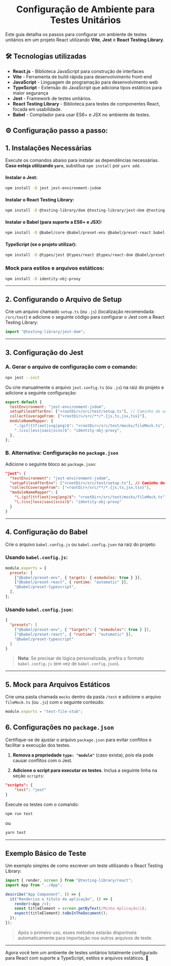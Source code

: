 <div align="center"> <h1>Configuração de Ambiente para Testes Unitários</h1> </div>

Este guia detalha os passos para configurar um ambiente de testes unitários em um projeto React utilizando **Vite**, **Jest** e **React Testing Library**.

## 🛠 Tecnologias utilizadas

- **React.js** - Biblioteca JavaScript para construção de interfaces
- **Vite** - Ferramenta de build rápida para desenvolvimento front-end
- **JavaScript** - Linguagem de programação para desenvolvimento web
- **TypeScript** - Extensão do JavaScript que adiciona tipos estáticos para maior segurança
- **Jest** - Framework de testes unitários.
- **React Testing Library** - Biblioteca para testes de componentes React, focada em usabilidade.
- **Babel** - Compilador para usar ES6+ e JSX no ambiente de testes.

## ⚙️ Configuração passo a passo:

## 1. Instalações Necessárias

Execute os comandos abaixo para instalar as dependências necessárias. **Caso esteja utilizando `yarn`**, substitua `npm install` por `yarn add`.

#### Instalar o Jest:

```bash
npm install -D jest jest-environment-jsdom
```

#### Instalar o React Testing Library:

```bash
npm install -D @testing-library/dom @testing-library/jest-dom @testing-library/react @testing-library/user-event
```

#### Instalar o Babel (para suporte a ES6+ e JSX):

```bash
npm install -D @babel/core @babel/preset-env @babel/preset-react babel-jest
```

#### TypeScript (se o projeto utilizar):

```bash
npm install -D @types/jest @types/react @types/react-dom @babel/preset-typescript ts-node
```

### Mock para estilos e arquivos estáticos:

```bash
npm install -D identity-obj-proxy
```

---

## 2. Configurando o Arquivo de Setup

Crie um arquivo chamado `setup.ts` (ou `.js`) (localização recomendada: `/src/test`) e adicione o seguinte código para configurar o Jest com a React Testing Library:

```javascript
import "@testing-library/jest-dom";
```

---

## 3. Configuração do Jest

### A. Gerar o arquivo de configuração com o comando:

```bash
npx jest --init
```

Ou crie manualmente o arquivo `jest.config.ts` (ou `.js`) na raiz do projeto e adicione a seguinte configuração:

```javascript
export default {
  testEnvironment: "jest-environment-jsdom",
  setupFilesAfterEnv: ["<rootDir>/src/test/setup.ts"], // Caminho do arquivo de setup
  collectCoverageFrom: ["<rootDir>/src/**/*.{js,ts,jsx,tsx}"],
  moduleNameMapper: {
    ".(gif|ttf|eot|svg|png)$": "<rootDir>/src/test/mocks/fileMock.ts",
    ".(css|less|sass|scss)$": "identity-obj-proxy",
  },
};
```

### B. Alternativa: Configuração no `package.json`

Adicione o seguinte bloco ao `package.json`:

```json
"jest": {
  "testEnvironment": "jest-environment-jsdom",
  "setupFilesAfterEnv": ["<rootDir>/src/test/setup.ts"], // Caminho do arquivo de setup
  "collectCoverageFrom": ["<rootDir>/src/**/*.{js,ts,jsx,tsx}"],
  "moduleNameMapper": {
    "\.(gif|ttf|eot|svg|png)$": "<rootDir>/src/test/mocks/fileMock.ts",
    "\.(css|less|sass|scss)$": "identity-obj-proxy"
  }
}
```

---

## 4. Configuração do Babel

Crie o arquivo `babel.config.js` ou `babel.config.json` na raiz do projeto:

### Usando `babel.config.js`:

```javascript
module.exports = {
  presets: [
    ["@babel/preset-env", { targets: { esmodules: true } }],
    ["@babel/preset-react", { runtime: "automatic" }],
    "@babel/preset-typescript",
  ],
};
```

### Usando `babel.config.json`:

```json
{
  "presets": [
    ["@babel/preset-env", { "targets": { "esmodules": true } }],
    ["@babel/preset-react", { "runtime": "automatic" }],
    "@babel/preset-typescript"
  ]
}
```

> **Nota**: Se precisar de lógica personalizada, prefira o formato `babel.config.js` (em vez de `babel.config.json`).

---

## 5. Mock para Arquivos Estáticos

Crie uma pasta chamada `mocks` dentro da pasta `/test` e adicione o arquivo `fileMock.ts` (ou `.js`) com o seguinte conteúdo:

```javascript
module.exports = "test-file-stub";
```

## 6. Configurações no `package.json`

Certifique-se de ajustar o arquivo `package.json` para evitar conflitos e facilitar a execução dos testes.

1. **Remova a propriedade `type: "module"`** (caso exista), pois ela pode causar conflitos com o Jest.

2. **Adicione o script para executar os testes**. Inclua a seguinte linha na seção `scripts`:

```json
"scripts": {
    "test": "jest"
}
```

Execute os testes com o comando:

```bash
npm run test
```

ou

```bash
yarn test
```

---

## Exemplo Básico de Teste

Um exemplo simples de como escrever um teste utilizando o React Testing Library:

```javascript
import { render, screen } from "@testing-library/react";
import App from "../App";

describe("App Component", () => {
  it("Renderiza o título da aplicação", () => {
    render(<App />);
    const titleElement = screen.getByText(/Minha Aplicação/i);
    expect(titleElement).toBeInTheDocument();
  });
});
```

> Após o primeiro uso, esses métodos estarão disponíveis automaticamente para importação nos outros arquivos de teste.

---

Agora você tem um ambiente de testes unitários totalmente configurado para React com suporte a TypeScript, estilos e arquivos estáticos. 🎉
